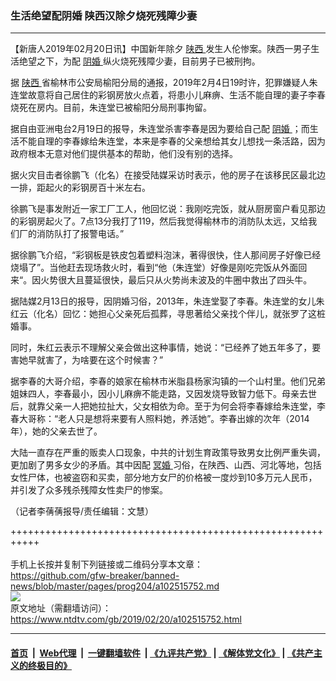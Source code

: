 ### 生活绝望配阴婚 陕西汉除夕烧死残障少妻
------------------------

<div class="post_content">
 <p>
  【新唐人2019年02月20日讯】中国新年除夕
  <a href="https://www.ntdtv.com/gb/陕西.htm">
   陕西
  </a>
  发生人伦惨案。陕西一男子生活绝望之下，为配
  <a href="https://www.ntdtv.com/gb/阴婚.htm">
   阴婚
  </a>
  纵火烧死残障少妻，目前男子已被刑拘。
 </p>
 <p>
  据
  <a href="https://www.ntdtv.com/gb/陕西.htm">
   陕西
  </a>
  省榆林市公安局榆阳分局的通报，2019年2月4日19时许，犯罪嫌疑人朱连堂故意将自己居住的彩钢房放火点着，将患小儿麻痹、生活不能自理的妻子李春烧死在房内。目前，朱连堂已被榆阳分局刑事拘留。
 </p>
 <p>
  据自由亚洲电台2月19日的报导，朱连堂杀害李春是因为要给自己配
  <a href="https://www.ntdtv.com/gb/阴婚.htm">
   阴婚
  </a>
  ；而生活不能自理的李春嫁给朱连堂，本来是李春的父亲想给其女儿想找一条活路，因为政府根本无意对他们提供基本的帮助，他们没有别的选择。
 </p>
 <p>
  据火灾目击者徐鹏飞（化名）在接受陆媒采访时表示，他的房子在该移民区最北边一排，距起火的彩钢房百十米左右。
 </p>
 <p>
  徐鹏飞是事发附近一家工厂工人，他回忆说：我刚吃完饭，就从厨房窗户看见那边的彩钢房起火了。7点13分我打了119，然后我觉得榆林市的消防队太远，又给我们厂的消防队打了报警电话。”
 </p>
 <p>
  据徐鹏飞介绍，“彩钢板是铁皮包着塑料泡沫，著得很快，住人那间房子好像已经烧塌了”。当他赶去现场救火时，看到“他（朱连堂）好像是刚吃完饭从外面回来“。因火势很大且蔓延很快，最后只从火势尚未波及的牛圈中救出了四头牛。
 </p>
 <p>
  据陆媒2月13日的报导，因阴婚习俗，2013年，朱连堂娶了李春。朱连堂的女儿朱红云（化名）回忆：她担心父亲死后孤葬，寻思著给父亲找个伴儿，就张罗了这桩婚事。
 </p>
 <p>
  同时，朱红云表示不理解父亲会做出这种事情，她说：“已经养了她五年多了，要害她早就害了，为啥要在这个时候害？”
 </p>
 <p>
  据李春的大哥介绍，李春的娘家在榆林市米脂县杨家沟镇的一个山村里。他们兄弟姐妹四人，李春最小，因小儿麻痹不能走路，又因发烧导致智力低下。母亲去世后，就靠父亲一人把她拉扯大，父女相依为命。至于为何会将李春嫁给朱连堂，李春大哥称：“老人只是想将来要有人照料她，养活她”。李春出嫁的次年（2014年），她的父亲去世了。
 </p>
 <p>
  大陆一直存在严重的贩卖人口现象，中共的计划生育政策导致男女比例严重失调，更加剧了男多女少的矛盾。其中因配
  <a href="https://www.ntdtv.com/gb/冥婚.htm">
   冥婚
  </a>
  习俗，在陕西、山西、河北等地，包括女性尸体，也被盗窃和买卖，部分地方女尸的价格被一度炒到10多万元人民币，并引发了众多残杀残障女性卖尸的惨案。
 </p>
 <p>
  （记者李蒨蒨报导/责任编辑：文慧）
 </p>
 <div class="single_ad">
 </div>
</div>

+++++++++++++++++++++++++++++++++++++++++++++++++++++++++++<br/><br/>
手机上长按并复制下列链接或二维码分享本文章：<br/>
https://github.com/gfw-breaker/banned-news/blob/master/pages/prog204/a102515752.md <br/>
<a href='https://github.com/gfw-breaker/banned-news/blob/master/pages/prog204/a102515752.md'><img src='https://github.com/gfw-breaker/banned-news/blob/master/pages/prog204/a102515752.md.png'/></a> <br/>
原文地址（需翻墙访问）：https://www.ntdtv.com/gb/2019/02/20/a102515752.html


------------------------
#### [首页](https://github.com/gfw-breaker/banned-news/blob/master/README.md) &nbsp;|&nbsp; [Web代理](https://github.com/labour-camp/helloworld) &nbsp;|&nbsp; [一键翻墙软件](https://github.com/gfw-breaker/nogfw/blob/master/README.md) &nbsp;| [《九评共产党》](https://github.com/gfw-breaker/9ping.md/blob/master/README.md#九评之一评共产党是什么) | [《解体党文化》](https://github.com/gfw-breaker/jtdwh.md/blob/master/README.md) | [《共产主义的终极目的》](https://github.com/gfw-breaker/gczydzjmd.md/blob/master/README.md)

